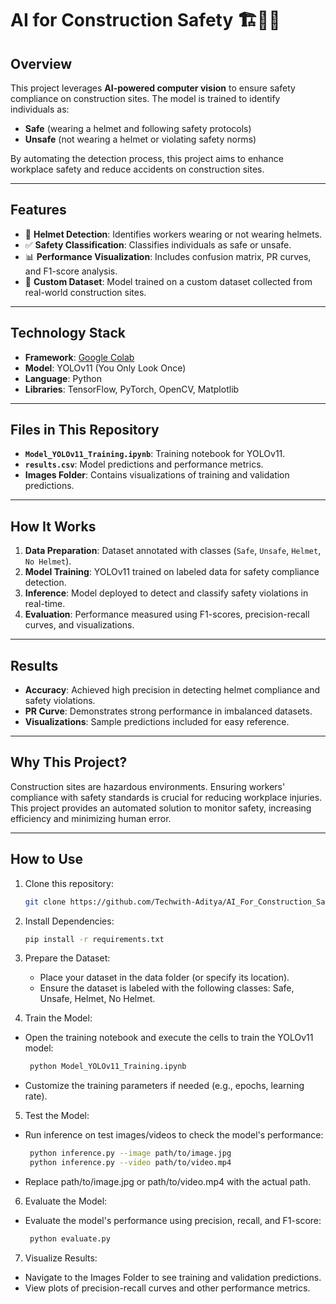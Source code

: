 # AI for Construction Safety 🏗️👷‍♂️

## Overview
This project leverages **AI-powered computer vision** to ensure safety compliance on construction sites. The model is trained to identify individuals as:
- **Safe** (wearing a helmet and following safety protocols)
- **Unsafe** (not wearing a helmet or violating safety norms)

By automating the detection process, this project aims to enhance workplace safety and reduce accidents on construction sites.

---

## Features
- 🚀 **Helmet Detection**: Identifies workers wearing or not wearing helmets.
- ✅ **Safety Classification**: Classifies individuals as safe or unsafe.
- 📊 **Performance Visualization**: Includes confusion matrix, PR curves, and F1-score analysis.
- 📁 **Custom Dataset**: Model trained on a custom dataset collected from real-world construction sites.

---

## Technology Stack
- **Framework**: [Google Colab](https://colab.research.google.com/)
- **Model**: YOLOv11 (You Only Look Once)
- **Language**: Python
- **Libraries**: TensorFlow, PyTorch, OpenCV, Matplotlib

---

## Files in This Repository
- **`Model_YOLOv11_Training.ipynb`**: Training notebook for YOLOv11.
- **`results.csv`**: Model predictions and performance metrics.
- **Images Folder**: Contains visualizations of training and validation predictions.

---

## How It Works
1. **Data Preparation**: Dataset annotated with classes (`Safe`, `Unsafe`, `Helmet`, `No Helmet`).
2. **Model Training**: YOLOv11 trained on labeled data for safety compliance detection.
3. **Inference**: Model deployed to detect and classify safety violations in real-time.
4. **Evaluation**: Performance measured using F1-scores, precision-recall curves, and visualizations.

---

## Results
- **Accuracy**: Achieved high precision in detecting helmet compliance and safety violations.
- **PR Curve**: Demonstrates strong performance in imbalanced datasets.
- **Visualizations**: Sample predictions included for easy reference.

---

## Why This Project?
Construction sites are hazardous environments. Ensuring workers' compliance with safety standards is crucial for reducing workplace injuries. This project provides an automated solution to monitor safety, increasing efficiency and minimizing human error.

---

## How to Use
1. Clone this repository:  
   ```bash
   git clone https://github.com/Techwith-Aditya/AI_For_Construction_Safety.git
   
2. Install Dependencies:
   ```bash
   pip install -r requirements.txt

3. Prepare the Dataset:
   - Place your dataset in the data folder (or specify its location).
   - Ensure the dataset is labeled with the following classes: Safe, Unsafe, Helmet, No Helmet.

4. Train the Model:
- Open the training notebook and execute the cells to train the YOLOv11 model:
  ```bash
   python Model_YOLOv11_Training.ipynb
- Customize the training parameters if needed (e.g., epochs, learning rate).

5. Test the Model:
- Run inference on test images/videos to check the model's performance:
  ```bash
   python inference.py --image path/to/image.jpg
   python inference.py --video path/to/video.mp4
- Replace path/to/image.jpg or path/to/video.mp4 with the actual path.

6. Evaluate the Model:
- Evaluate the model's performance using precision, recall, and F1-score:
  ```bash
   python evaluate.py

7. Visualize Results:
  - Navigate to the Images Folder to see training and validation predictions.
  - View plots of precision-recall curves and other performance metrics.


